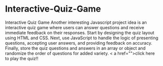 # Interactive-Quiz-Game

 Interactive Quiz Game
Another interesting Javascript project idea is an interactive quiz game where users can answer questions and receive immediate feedback on their responses. Start by designing the quiz layout using HTML and CSS. Next, use JavaScript to handle the logic of presenting questions, accepting user answers, and providing feedback on accuracy. Finally, store the quiz questions and answers in an array or object and randomize the order of questions for added variety.
< a href="">click here to play the quiz!!</a>
